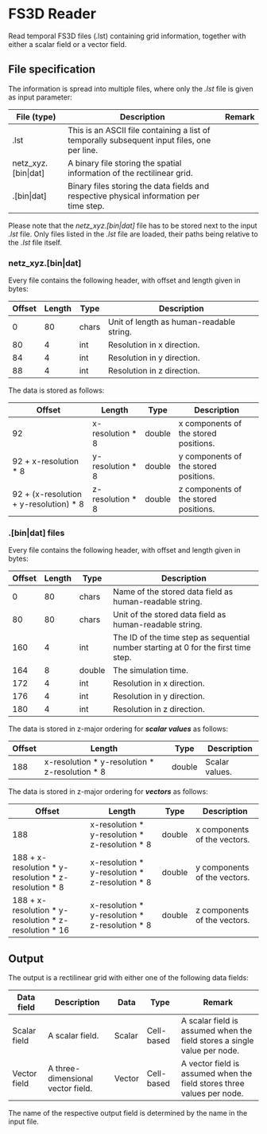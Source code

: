 # FS3D Reader

Read temporal FS3D files (.lst) containing grid information, together with either a scalar field or a vector field.

## File specification

The information is spread into multiple files, where only the *.lst* file is given as input parameter:

| File (type)               | Description                                                                                   | Remark            |
|---------------------------|-----------------------------------------------------------------------------------------------|-------------------|
| .lst                      | This is an ASCII file containing a list of temporally subsequent input files, one per line.   |                   |
| netz_xyz.\[bin\|dat\]     | A binary file storing the spatial information of the rectilinear grid.                        |                   |
| .\[bin\|dat\]             | Binary files storing the data fields and respective physical information per time step.       |                   |

Please note that the *netz_xyz.\[bin\|dat\]* file has to be stored next to the input *.lst* file. Only files listed in the *.lst* file are loaded, their paths being relative to the *.lst* file itself.

### netz_xyz.\[bin\|dat\]

Every file contains the following header, with offset and length given in bytes:

| Offset    | Length    | Type      | Description                                                           |
|-----------|-----------|-----------|-----------------------------------------------------------------------|
| 0         | 80        | chars     | Unit of length as human-readable string.                              |
| 80        | 4         | int       | Resolution in x direction.                                            |
| 84        | 4         | int       | Resolution in y direction.                                            |
| 88        | 4         | int       | Resolution in z direction.                                            |

The data is stored as follows:

| Offset                                    | Length            | Type      | Description                                                           |
|-------------------------------------------|-------------------|-----------|-----------------------------------------------------------------------|
| 92                                        | x-resolution * 8  | double    | x components of the stored positions.                                 |
| 92 + x-resolution * 8                     | y-resolution * 8  | double    | y components of the stored positions.                                 |
| 92 + (x-resolution + y-resolution) * 8    | z-resolution * 8  | double    | z components of the stored positions.                                 |

### .\[bin\|dat\] files

Every file contains the following header, with offset and length given in bytes:

| Offset    | Length    | Type      | Description                                                                           |
|-----------|-----------|-----------|---------------------------------------------------------------------------------------|
| 0         | 80        | chars     | Name of the stored data field as human-readable string.                               |
| 80        | 80        | chars     | Unit of the stored data field as human-readable string.                               |
| 160       | 4         | int       | The ID of the time step as sequential number starting at 0 for the first time step.   |
| 164       | 8         | double    | The simulation time.                                                                  |
| 172       | 4         | int       | Resolution in x direction.                                                            |
| 176       | 4         | int       | Resolution in y direction.                                                            |
| 180       | 4         | int       | Resolution in z direction.                                                            |

The data is stored in z-major ordering for ___scalar values___ as follows:

| Offset                            | Length                                            | Type      | Description                   |
|-----------------------------------|---------------------------------------------------|-----------|-------------------------------|
| 188                               | x-resolution * y-resolution * z-resolution * 8    | double    | Scalar values.                |

The data is stored in z-major ordering for ___vectors___ as follows:

| Offset                                                | Length                                            | Type      | Description                   |
|-------------------------------------------------------|---------------------------------------------------|-----------|-------------------------------|
| 188                                                   | x-resolution * y-resolution * z-resolution * 8    | double    | x components of the vectors.  |
| 188 + x-resolution * y-resolution * z-resolution * 8  | x-resolution * y-resolution * z-resolution * 8    | double    | y components of the vectors.  |
| 188 + x-resolution * y-resolution * z-resolution * 16 | x-resolution * y-resolution * z-resolution * 8    | double    | z components of the vectors.  |

## Output

The output is a rectilinear grid with either one of the following data fields:

| Data field   | Description                       | Data   | Type       | Remark                                                       |
| ------------ | --------------------------------- | ------ | ---------- | ------------------------------------------------------------ |
| Scalar field | A scalar field.                   | Scalar | Cell-based | A scalar field is assumed when the field stores a single value per node. |
| Vector field | A three-dimensional vector field. | Vector | Cell-based | A vector field is assumed when the field stores three values per node. |

The name of the respective output field is determined by the name in the input file.
